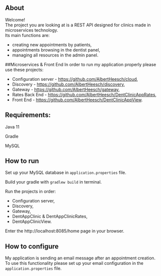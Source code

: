 ## About
Welcome!  
The project you are looking at is a REST API designed for clinics made in microservices technology.  
Its main functions are:  
- creating new appointments by patients,
- appointments browsing in the dentist panel,
- managing all resources in the admin panel.

##Microservices & Front End
In order to run my application properly please use these projects:  
- Configuration server - https://github.com/AlbertHeesch/cloud,
- Discovery - https://github.com/AlbertHeesch/discovery,
- Gateway - https://github.com/AlbertHeesch/gateway,
- Rates Back End - https://github.com/AlbertHeesch/DentClinicAppRates,
- Front End - https://github.com/AlbertHeesch/DentClinicAppView.

## Requirements:  

Java 11

Gradle

MySQL

## How to run
Set up your MySQL database in `application.properties` file.

Build your gradle with `gradlew build` in terminal.

Run the projects in order:  
- Configuration server,
- Discovery,
- Gateway,
- DentAppClinic & DentAppClinicRates,
- DentAppClinicView.

Enter the http://localhost:8085/home page in your browser.

## How to configure
My application is sending an email message after an appointment creation.  
To use this functionality please set up your email configuration in the `application.properties` file. 

